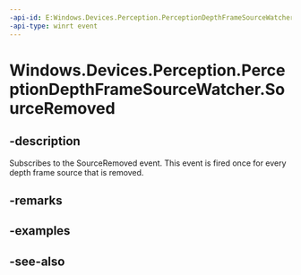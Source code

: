 ```yaml
---
-api-id: E:Windows.Devices.Perception.PerceptionDepthFrameSourceWatcher.SourceRemoved
-api-type: winrt event
---
```


<!-- Event syntax
public event Windows.Foundation.TypedEventHandler SourceRemoved<Windows.Devices.Perception.PerceptionDepthFrameSourceWatcher,  Windows.Devices.Perception.PerceptionDepthFrameSourceRemovedEventArgs>
-->

# Windows.Devices.Perception.PerceptionDepthFrameSourceWatcher.SourceRemoved

## -description
Subscribes to the SourceRemoved event. This event is fired once for every depth frame source that is removed.

## -remarks

## -examples

## -see-also
